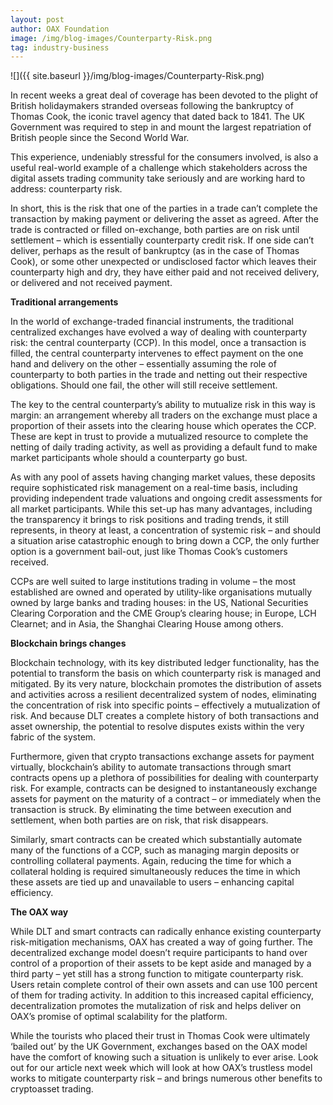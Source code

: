 ```yaml
---
layout: post
author: OAX Foundation
image: /img/blog-images/Counterparty-Risk.png
tag: industry-business
---
```


![]({{ site.baseurl }}/img/blog-images/Counterparty-Risk.png)

In recent weeks a great deal of coverage has been devoted to the plight of British holidaymakers stranded overseas following the bankruptcy of Thomas Cook, the iconic travel agency that dated back to 1841. The UK Government was required to step in and mount the largest repatriation of British people since the Second World War.  

This experience, undeniably stressful for the consumers involved, is also a useful real-world example of a challenge which stakeholders across the digital assets trading community take seriously and are working hard to address: counterparty risk.  

In short, this is the risk that one of the parties in a trade can’t complete the transaction by making payment or delivering the asset as agreed.  After the trade is contracted or filled on-exchange, both parties are on risk until settlement – which is essentially counterparty credit risk.  If one side can’t deliver, perhaps as the result of bankruptcy (as in the case of Thomas Cook), or some other unexpected or undisclosed factor which leaves their counterparty high and dry, they have either paid and not received delivery, or delivered and not received payment. 

<b>Traditional arrangements</b>

In the world of exchange-traded financial instruments, the traditional centralized exchanges have evolved a way of dealing with counterparty risk: the central counterparty (CCP). In this model, once a transaction is filled, the central counterparty intervenes to effect payment on the one hand and delivery on the other – essentially assuming the role of counterparty to both parties in the trade and netting out their respective obligations. Should one fail, the other will still receive settlement.  

The key to the central counterparty’s ability to mutualize risk in this way is margin: an arrangement whereby all traders on the exchange must place a proportion of their assets into the clearing house which operates the CCP.  These are kept in trust to provide a mutualized resource to complete the netting of daily trading activity, as well as providing a default fund to make market participants whole should a counterparty go bust.  

As with any pool of assets having changing market values, these deposits require sophisticated risk management on a real-time basis, including providing independent trade valuations and ongoing credit assessments for all market participants. While this set-up has many advantages, including the transparency it brings to risk positions and trading trends, it still represents, in theory at least, a concentration of systemic risk – and should a situation arise catastrophic enough to bring down a CCP, the only further option is a government bail-out, just like Thomas Cook’s customers received.  

CCPs are well suited to large institutions trading in volume – the most established are owned and operated by utility-like organisations mutually owned by large banks and trading houses: in the US, National Securities Clearing Corporation and the CME Group’s clearing house; in Europe, LCH Clearnet; and in Asia, the Shanghai Clearing House among others.  

<b>Blockchain brings changes</b>

Blockchain technology, with its key distributed ledger functionality, has the potential to transform the basis on which counterparty risk is managed and mitigated.  By its very nature, blockchain promotes the distribution of assets and activities across a resilient decentralized system of nodes, eliminating the concentration of risk into specific points – effectively a mutualization of risk. And because DLT creates a complete history of both transactions and asset ownership, the potential to resolve disputes exists within the very fabric of the system.  

Furthermore, given that crypto transactions exchange assets for payment virtually, blockchain’s ability to automate transactions through smart contracts opens up a  plethora of possibilities for dealing with counterparty risk.  For example, contracts can be designed to instantaneously exchange assets for payment on the maturity of a contract – or immediately when the transaction is struck. By eliminating the time between execution and settlement, when both parties are on risk, that risk disappears.  

Similarly, smart contracts can be created which substantially automate many of the functions of a CCP, such as managing margin deposits or controlling collateral payments.  Again, reducing the time for which a collateral holding is required simultaneously reduces the time in which these assets are tied up and unavailable to users – enhancing capital efficiency. 

<b>The OAX way</b>
 
While DLT and smart contracts can radically enhance existing counterparty risk-mitigation mechanisms, OAX has created a way of going further.  The decentralized exchange model doesn’t require participants to hand over control of a proportion of their assets to be kept aside and managed by a third party – yet still has a strong function to mitigate counterparty risk.  Users retain complete control of their own assets and can use 100 percent of them for trading activity. In addition to this increased capital efficiency, decentralization promotes the mutalization of risk and helps deliver on OAX’s promise of optimal scalability for the platform.  

While the tourists who placed their trust in Thomas Cook were ultimately ‘bailed out’ by the UK Government, exchanges based on the OAX model have the comfort of knowing such a situation is unlikely to ever arise.  Look out for our article next week which will look at how OAX’s trustless model works to mitigate counterparty risk – and brings numerous other benefits to cryptoasset trading. 


 
